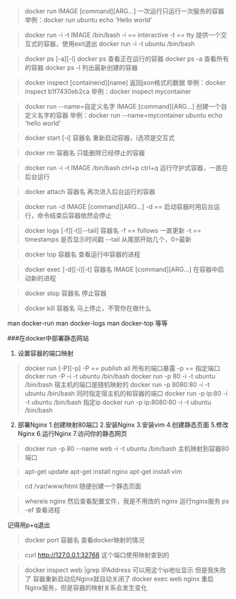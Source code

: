 > docker run IMAGE [command][ARG...]
一次运行只运行一次服务的容器
	举例：docker run ubuntu echo 'Hello world'
	

> docker run -i -t IMAGE /bin/bash
-i == interactive
-t == tty
提供一个交互式的容器，使用exit退出
> docker run -i -t ubuntu /bin/bash
	

> docker ps [-a][-l]
	docker ps 
	查看正在运行的容器
	docker ps -a
	查看所有的容器
	docker ps -l
	列出最新创建的容器

> docker inspect [containerid][name]
	返回json格式的数据
	举例：docker inspect b1f7430eb2ca
	举例：docker inspect mycontainer

> docker run --name=自定义名字 IMAGE [command][ARG...]
创建一个自定义名字的容器
	举例：docker run --name=mycontainer ubuntu echo 'hello world'

> docker start [-i] 容器名
	重新启动容器，i选项是交互式

> docker rm 容器名
	只能删除已经停止的容器

> docker run -i -t IMAGE /bin/bash  ctrl+p ctrl+q 
	运行守护式容器，一直在后台运行

> docker attach 容器名
	再次进入后台运行的容器

> docker run -d IMAGE [command][ARG...]
	-d == 启动容器时用后台运行，命令结束后容器依然会停止

> docker logs [-f][-t][--tail] 容器名
	-f == follows 一直更新
	-t == timestamps 是否显示时间戳
	--tail 从尾部开始几个，0=最新

> docker top 容器名
	查看运行中容器的进程

> docker exec [-d][-i][-t] 容器名 IMAGE [command][ARG...]
	在容器中启动新的进程

> docker stop 容器名
	停止容器

> docker kill 容器名
	马上停止，不管你在做什么

man docker-run
man docker-logs
man docker-top
等等

###在docker中部署静态网站

1. 设置容器的端口映射
> docker run [-P][-p]
	-P == publish all 所有的端口暴露
	-p == 指定端口
	docker run -P -i -t ubuntu /bin/bash
	docker run -p 80 -i -t ubuntu /bin/bash 宿主机的端口是随机映射的
	docker run -p 8080:80 -i -t ubuntu /bin/bash 同时指定宿主机的和容器的端口
	docker run -p ip:80 -i -t ubuntu /bin/bash 指定ip
	docker run -p ip:8080:80 -i -t ubuntu /bin/bash 

2. 部署Nginx
1.创建映射80端口
2.安装Nginx
3.安装vim
4.创建静态页面
5.修改Nginx
6.运行Nginx
7.访问你的静态网页

> docker run -p 80 --name web -i -t ubuntu /bin/bash
  主机映射到容器80端口

>apt-get update
apt-get install nginx
apt-get install vim

>cd /var/www/html
随便创建一个静态页面

> whereis nginx  然后查看配置文件，我是不用改的
 nginx 运行nginx服务
 ps -ef 查看进程

记得用p+q退出

> docker port 容器名 查看docker映射的情况

> curl http://127.0.0.1:32768  这个端口使用映射查到的

> docker inspect web |grep IPAddress 可以用这个ip地址显示 但是我失败了
容器重新启动后Nginx就自动关闭了
docker exec web nginx 重启Nginx服务，但是容器的映射关系会发生变化






















